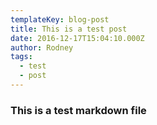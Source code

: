 ```yaml
---
templateKey: blog-post
title: This is a test post
date: 2016-12-17T15:04:10.000Z
author: Rodney
tags:
  - test
  - post
---
```


### This is a test markdown file
